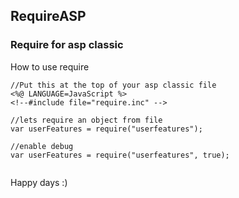 ## RequireASP

### Require for asp classic

How to use require
```
//Put this at the top of your asp classic file
<%@ LANGUAGE=JavaScript %>
<!--#include file="require.inc" -->

//lets require an object from file
var userFeatures = require("userfeatures");

//enable debug
var userFeatures = require("userfeatures", true);


```

Happy days :)